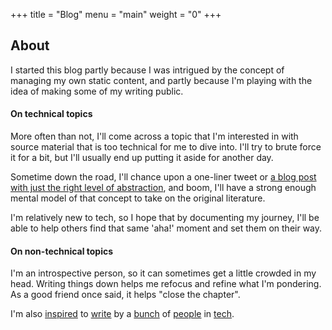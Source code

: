 +++
title = "Blog"
menu = "main"
weight = "0"
+++

## About

I started this blog partly because I was intrigued by the concept of managing my own static content, and partly because I'm playing with the idea of making some of my writing public.

#### On technical topics

More often than not, I'll come across a topic that I'm interested in with source material that is too technical for me to dive into. I'll try to brute force it for a bit, but I'll usually end up putting it aside for another day.

Sometime down the road, I'll chance upon a one-liner tweet or [a blog post with just the right level of abstraction](https://blog.mbrt.it/2017-10-01-demystifying-container-networking/), and boom, I'll have a strong enough mental model of that concept to take on the original literature.

I'm relatively new to tech, so I hope that by documenting my journey, I'll be able to help others find that same 'aha!' moment and set them on their way.

#### On non-technical topics

I'm an introspective person, so it can sometimes get a little crowded in my head. Writing things down helps me refocus and refine what I'm pondering. As a good friend once said, it helps "close the chapter".


I'm also [inspired](https://www.susanjfowler.com/) to [write](https://zachholman.com/) by a [bunch](https://blog.codinghorror.com) of [people](https://twitter.com/bitario) in [tech](http://www.paulgraham.com).
